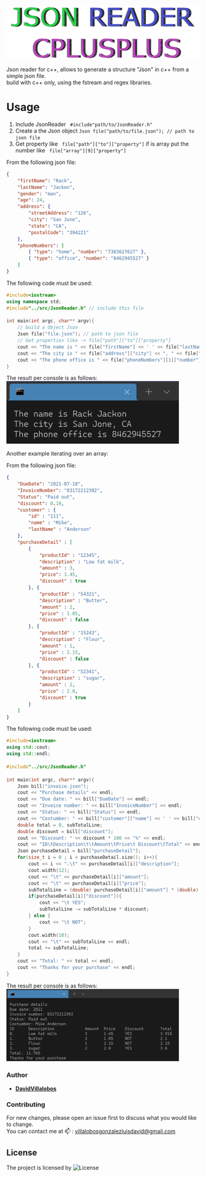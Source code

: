 <img src="res/MainTitle.png" width="550">   

Json reader for c++, allows to generate a structure "Json" in c++ from a simple json file.  
build with c++ only, using the fstream and regex libraries.
# Usage
1.	Include JsonReader ``` #include"path/to/JsonReader.h"```
2.	Create a the Json object  ``` Json file("path/to/file.json"); // path to json file ```
3.	Get property like ``` file["path"]["to"]["property"]```  if is array put the number like ``` file["array"][9]["property"]```
    
From the following json file:  
```json
{
    "firstName": "Rack",
    "lastName": "Jackon",
    "gender": "man",
    "age": 24,
    "address": {
        "streetAddress": "126",
        "city": "San Jone",
        "state": "CA",
        "postalCode": "394221"
    },
    "phoneNumbers": [
        { "type": "home", "number": "7383627627" },
        { "type": "office", "number": "8462945527" }
    ]
}
```
The following code must be used:  
```c++
#include<iostream>
using namespace std;
#include"../src/JsonReader.h" // include this file

int main(int argc, char** argv){
    // build a Object Json
    Json file("file.json"); // path to json file
    // Get properties like -> file["path"]["to"]["property"]
    cout << "The name is " << file["firstName"] << ' ' << file["lastName"] << endl;
    cout << "The city is " << file["address"]["city"] << ", " << file["address"]["state"] << endl;
    cout << "The phone office is " << file["phoneNumbers"][1]["number"] << endl;
}
```
The result per console is as follows:  
<img src="res/ResultTest.png" width="450">   

Another example iterating over an array:  

From the following json file:  
```json
{
	"DueDate": "2021-07-18",
	"InvoiceNumber": "83172212392",
	"Status": "Paid out",
	"discount": 0.10,
	"customer" : {
		"id" : "111",
		"name" : "Mike",
		"lastName" : "Anderson"
	},
	"purchaseDetail" : [
		{
			"productId" : "12345",
			"description" : "Low fat milk",
			"amount" : 3,
			"price": 1.45,
			"discount" : true
		}, {
			"productId" : "54321",
			"description" : "Butter",
			"amount" : 2,
			"price" : 1.05,
			"discount" : false
		}, {
			"productId" : "15243",
			"description" : "Flour",
			"amount" : 1,
			"price" : 2.15,
			"discount" : false
		}, {
			"productId" : "52341",
			"description" : "sugar",
			"amount" : 2,
			"price" : 2.0,
			"discount" : true
		}
	]
}
```
The following code must be used:  
```c++
#include<iostream>
using std::cout;
using std::endl;

#include"../src/JsonReader.h"

int main(int argc, char** argv){
	Json bill("invoice.json"); 
	cout << "Purchase details" << endl;
	cout << "Due date: " << bill["DueDate"] << endl;
	cout << "Invoice number: " << bill["InvoiceNumber"] << endl;
	cout << "Status: " << bill["Status"] << endl;
	cout << "Costumber: " << bill["customer"]["name"] << ' ' << bill["customer"]["lastName"] << endl;
	double total = 0, subTotalLine;
	double discount = bill["discount"];
	cout << "Discount: " << discount * 100 << "%" << endl;
	cout << "ID\tDescription\t\tAmount\tPrice\t Discount\tTotal" << endl;
	Json purchaseDetail = bill["purchaseDetail"];
	for(size_t i = 0 ; i < purchaseDetail.size(); i++){
		cout << i << ".\t" << purchaseDetail[i]["description"];
		cout.width(12);
		cout << "\t" << purchaseDetail[i]["amount"];
		cout << "\t" << purchaseDetail[i]["price"];
		subTotalLine = (double) purchaseDetail[i]["amount"] * (double) purchaseDetail[i]["price"];
		if(purchaseDetail[i]["discount"]){
			cout << "\t YES";
			subTotalLine -= subTotalLine * discount;
		} else {
			cout << "\t NOT";
		}
		cout.width(10);
		cout << "\t" << subTotalLine << endl;
		total += subTotalLine;
	}
	cout << "Total: " << total << endl;
	cout << "Thanks for your purchase" << endl;
}
```
The result per console is as follows:  
<img src="res/ResultTest2.png" width="450">   


### Author 

* **[DavidVillalobos](https://github.com/DavidVillalobos)** 

### Contributing

For new changes, please open an issue first to discuss what you would like to change.  
You can contact me at 📫 : villalobosgonzalezluisdavid@gmail.com  

## License
The project is licensed by  ![License](https://img.shields.io/apm/l/vim-mode)
